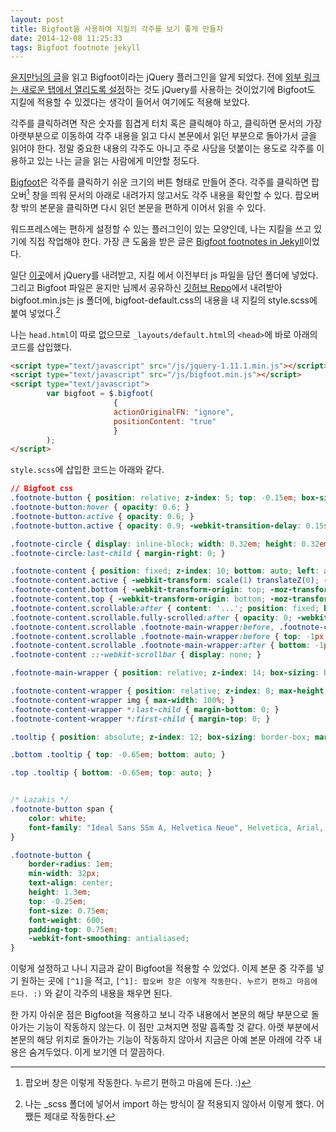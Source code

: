 ```yaml
---
layout: post
title: Bigfoot을 사용하여 지킬의 각주를 보기 좋게 만들자
date: 2014-12-08 11:25:33
tags: Bigfoot footnote jekyll
---
```

[윤지만님의 글](http://yoonjiman.net/2014/12/07/bigfoot/ "블로그의 각주를 멋지게 만들어 주는 Bigfoot - Yoon Jiman")을  읽고 Bigfoot이라는 jQuery 플러그인을 알게 되었다. 전에 [외부 링크는 새로운 탭에서 열리도록 설정](http://halryang.github.io/Open-external-link-in-new-tab/ "jquery를 이용해서 외부 링크를 새 탭에서 열기 :: 한량의 Jekyll 블로그")하는 것도 jQuery를 사용하는 것이었기에 Bigfoot도 지킬에 적용할 수 있겠다는 생각이 들어서 여기에도 적용해 보았다.

각주를 클릭하려면 작은 숫자를 힘겹게 터치 혹은 클릭해야 하고, 클릭하면 문서의 가장 아랫부분으로 이동하여 각주 내용을 읽고 다시 본문에서 읽던 부분으로 돌아가서 글을 읽어야 한다. 정말 중요한 내용의 각주도 아니고 주로 사담을 덧붙이는 용도로 각주를 이용하고 있는 나는 글을 읽는 사람에게 미안할 정도다.

[Bigfoot](http://www.bigfootjs.com/ "bigfoot.js")은 각주를 클릭하기 쉬운 크기의 버튼 형태로 만들어 준다. 각주를 클릭하면 팝오버[^1] 창을 띄워 문서의 아래로 내려가지 않고서도 각주 내용을 확인할 수 있다. 팝오버 창 밖의 본문을 클릭하면 다시 읽던 본문을 편하게 이어서 읽을 수 있다.

워드프레스에는 편하게 설정할 수 있는 플러그인이 있는 모양인데, 나는 지킬을 쓰고 있기에 직접 작업해야 한다. 가장 큰 도움을 받은 글은 [Bigfoot footnotes in Jekyll](http://sherifsoliman.com/2014/11/07/Bigfoot%20in%20Jekyll/ "Bigfoot footnotes in Jekyll")이었다.

일단 [이곳](http://jquery.com/download/)에서 jQuery를 내려받고, 지킬 에서 이전부터 js 파일을 담던 폴더에 넣었다. 그리고 Bigfoot 파일은 윤지만 님께서 공유하신 [깃허브 Repo](https://gist.github.com/ilazakis/550767c780cc5a6d625e)에서 내려받아 bigfoot.min.js는 js 폴더에, bigfoot-default.css의 내용을 내 지킬의 style.scss에 붙여 넣었다.[^2]

나는 `head.html`이 따로 없으므로 `_layouts/default.html`의 `<head>`에 바로 아래의 코드를 삽입했다.

```html
<script type="text/javascript" src="/js/jquery-1.11.1.min.js"></script>
<script type="text/javascript" src="/js/bigfoot.min.js"></script>
<script type="text/javascript">
        var bigfoot = $.bigfoot(
                       {
                       actionOriginalFN: "ignore",
                       positionContent: "true"
                       }
        );
</script>
```

`style.scss`에 삽입한 코드는 아래와 같다.

```css
// Bigfoot css
.footnote-button { position: relative; z-index: 5; top: -0.15em; box-sizing: border-box; display: inline-block; padding: 0.34em; margin: 0 0.1em 0 0.2em; border: none; border-radius: 0.3em; cursor: pointer; opacity: 0.3; background-color: #464646; line-height: 0; vertical-align: middle; text-decoration: none; -webkit-transition-property: opacity; -moz-transition-property: opacity; -ms-transition-property: opacity; transition-property: opacity; -webkit-transition-duration: 0.25s; -moz-transition-duration: 0.25s; -ms-transition-duration: 0.25s; transition-duration: 0.25s; }
.footnote-button:hover { opacity: 0.6; }
.footnote-button:active { opacity: 0.6; }
.footnote-button.active { opacity: 0.9; -webkit-transition-delay: 0.15s; -moz-transition-delay: 0.15s; -ms-transition-delay: 0.15s; transition-delay: 0.15s; }

.footnote-circle { display: inline-block; width: 0.32em; height: 0.32em; margin-right: 0.224em; border-radius: 100%; background-color: #e6e6e6; border: none; line-height: 0.5em; }
.footnote-circle:last-child { margin-right: 0; }

.footnote-content { position: fixed; z-index: 10; bottom: auto; left: auto; box-sizing: border-box; max-width: 90%; margin: 1.21924em auto; display: inline-block; -webkit-transform: scale(0.1) translateZ(0); -moz-transform: scale(0.1) translateZ(0); -ms-transform: scale(0.1) translateZ(0); transform: scale(0.1) translateZ(0); -webkit-transform-origin: 50% 0; -moz-transform-origin: 50% 0; -ms-transform-origin: 50% 0; transform-origin: 50% 0; background: #fafafa; opacity: 0; border-radius: 0.5em; border: 1px solid #c3c3c3; box-shadow: 0px 0px 8px rgba(0, 0, 0, 0.3); -webkit-transition-property: opacity, -webkit-transform; -moz-transition-property: opacity, -moz-transform; -ms-transition-property: opacity, -ms-transform; transition-property: opacity, transform; -webkit-transition-duration: 0.25s; -moz-transition-duration: 0.25s; -ms-transition-duration: 0.25s; transition-duration: 0.25s; }
.footnote-content.active { -webkit-transform: scale(1) translateZ(0); -moz-transform: scale(1) translateZ(0); -ms-transform: scale(1) translateZ(0); transform: scale(1) translateZ(0); opacity: 0.97; }
.footnote-content.bottom { -webkit-transform-origin: top; -moz-transform-origin: top; -ms-transform-origin: top; transform-origin: top; }
.footnote-content.top { -webkit-transform-origin: bottom; -moz-transform-origin: bottom; -ms-transform-origin: bottom; transform-origin: bottom; }
.footnote-content.scrollable:after { content: '...'; position: fixed; bottom: 0.45em; right: 50%; z-index: 20; width: 1.5em; margin-right: -0.75em; opacity: 1; background-color: #fafafa; font-family: Georgia; font-weight: bold; font-size: 1.8em; text-align: center; color: rgba(0, 0, 0, 0.08); line-height: 0; -webkit-transition-property: opacity; -moz-transition-property: opacity; -ms-transition-property: opacity; transition-property: opacity; -webkit-transition-duration: 0.25s; -moz-transition-duration: 0.25s; -ms-transition-duration: 0.25s; transition-duration: 0.25s; -webkit-transition-delay: 0.4s; -moz-transition-delay: 0.4s; -ms-transition-delay: 0.4s; transition-delay: 0.4s; }
.footnote-content.scrollable.fully-scrolled:after { opacity: 0; -webkit-transition-delay: 0s; -moz-transition-delay: 0s; -ms-transition-delay: 0s; transition-delay: 0s; }
.footnote-content.scrollable .footnote-main-wrapper:before, .footnote-content.scrollable .footnote-main-wrapper:after { content: ' '; position: absolute; width: 100%; z-index: 12; }
.footnote-content.scrollable .footnote-main-wrapper:before { top: -1px; left: 0; height: 1.1em; border-radius: 0.5em 0.5em 0 0; background: #fafafa; background: -moz-linear-gradient(top, #fafafa 0%, #fafafa 50%, rgba(250, 250, 250, 0) 100%); background: -webkit-gradient(linear, left top, left bottom, color-stop(0%, #fafafa), color-stop(50%, #fafafa), color-stop(100%, rgba(250, 250, 250, 0))); background: -webkit-linear-gradient(top, #fafafa 0%, #fafafa 50%, rgba(250, 250, 250, 0) 100%); background: -o-linear-gradient(top, #fafafa 0%, #fafafa 50%, rgba(250, 250, 250, 0) 100%); background: -ms-linear-gradient(top, #fafafa 0%, #fafafa 50%, rgba(250, 250, 250, 0) 100%); background: linear-gradient(to bottom, #fafafa 0%, #fafafa 50%, rgba(250, 250, 250, 0) 100%); }
.footnote-content.scrollable .footnote-main-wrapper:after { bottom: -1px; left: 0; height: 1.2em; border-radius: 0 0 0.5em 0.5em; background: #fafafa; background: -moz-linear-gradient(bottom, #fafafa 0%, #fafafa 50%, rgba(250, 250, 250, 0) 100%); background: -webkit-gradient(linear, left bottom, left top, color-stop(0%, #fafafa), color-stop(50%, #fafafa), color-stop(100%, rgba(250, 250, 250, 0))); background: -webkit-linear-gradient(bottom, #fafafa 0%, #fafafa 50%, rgba(250, 250, 250, 0) 100%); background: -o-linear-gradient(bottom, #fafafa 0%, #fafafa 50%, rgba(250, 250, 250, 0) 100%); background: -ms-linear-gradient(bottom, #fafafa 0%, #fafafa 50%, rgba(250, 250, 250, 0) 100%); background: linear-gradient(to top, #fafafa 0%, #fafafa 50%, rgba(250, 250, 250, 0) 100%); }
.footnote-content ::-webkit-scrollbar { display: none; }

.footnote-main-wrapper { position: relative; z-index: 14; box-sizing: border-box; overflow: hidden; margin: 0; max-width: 22em; background-color: #fafafa; border-radius: 0.5em; -webkit-transition-property: max-height; -moz-transition-property: max-height; -ms-transition-property: max-height; transition-property: max-height; -webkit-transition-duration: 0.25s; -moz-transition-duration: 0.25s; -ms-transition-duration: 0.25s; transition-duration: 0.25s; }

.footnote-content-wrapper { position: relative; z-index: 8; max-height: 15em; padding: 1.1em 1.3em 1.2em; box-sizing: border-box; overflow: auto; -webkit-overflow-scrolling: touch; background: #fafafa; border-radius: 0.5em; }
.footnote-content-wrapper img { max-width: 100%; }
.footnote-content-wrapper *:last-child { margin-bottom: 0; }
.footnote-content-wrapper *:first-child { margin-top: 0; }

.tooltip { position: absolute; z-index: 12; box-sizing: border-box; margin-left: -0.65em; width: 1.3em; height: 1.3em; -webkit-transform: rotate(45deg); -moz-transform: rotate(45deg); -ms-transform: rotate(45deg); transform: rotate(45deg); background: #fafafa; border: 1px solid #c3c3c3; box-shadow: 0px 0px 8px rgba(0, 0, 0, 0.3); border-top-left-radius: 0; }

.bottom .tooltip { top: -0.65em; bottom: auto; }

.top .tooltip { bottom: -0.65em; top: auto; }


/* Lazakis */
.footnote-button span {
	color: white;
	font-family: "Ideal Sans SSm A, Helvetica Neue", Helvetica, Arial, sans-serif;
}

.footnote-button {
	border-radius: 1em;
	min-width: 32px;
	text-align: center;
	height: 1.3em;
	top: -0.25em;
	font-size: 0.75em;
	font-weight: 600;
	padding-top: 0.75em;
	-webkit-font-smoothing: antialiased;
}
```

이렇게 설정하고 나니 지금과 같이 Bigfoot을 적용할 수 있었다. 이제 본문 중 각주를 넣기 원하는 곳에 `[^1]`을 적고, `[^1]: 팝오버 창은 이렇게 작동한다. 누르기 편하고 마음에 든다. :)` 와 같이 각주의 내용을 채우면 된다.

한 가지 아쉬운 점은 Bigfoot을 적용하고 보니 각주 내용에서 본문의 해당 부분으로 돌아가는 기능이 작동하지 않는다. 이 점만 고쳐지면 정말 흡족할 것 같다. 아랫 부분에서 본문의 해당 위치로 돌아가는 기능이 작동하지 않아서 지금은 아예 본문 아래에 각주 내용은 숨겨두었다. 이게 보기엔 더 깔끔하다.

[^1]: 팝오버 창은 이렇게 작동한다. 누르기 편하고 마음에 든다. :)

[^2]: 나는 _scss 폴더에 넣어서 import 하는 방식이 잘 적용되지 않아서 이렇게 했다. 어쨌든 제대로 작동한다.